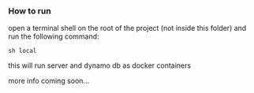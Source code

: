 ### How to run

open a terminal shell on the root of the project (not inside this folder) and run the following command:

`sh local`

this will run server and dynamo db as docker containers

more info coming soon...